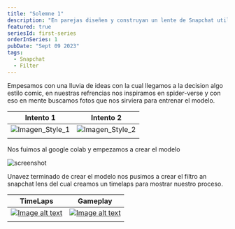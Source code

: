 ```yaml
---
title: "Solemne 1"
description: "En parejas diseñen y construyan un lente de Snapchat utilizando la integración SnapML. Pueden utilizar cualquiera de los templates de machine learning disponibles en la documentación de Snap. "
featured: true
seriesId: first-series
orderInSeries: 1
pubDate: "Sept 09 2023"
tags:
  - Snapchat
  - Filter
---
```


Empesamos con una lluvia de ideas con la cual llegamos a la decision algo estilo comic, en nuestras refrencias nos inspiramos en spider-verse y con eso en mente buscamos fotos que nos sirviera para entrenar el modelo.

| Intento 1 | Intento 2 |
| --- | ----------- |
| ![Imagen_Style_1](~/assets/Test_1.jpg) | ![Imagen_Style_2](~/assets/style_image.png) |
|  | |

Nos fuimos al google colab y empezamos a crear el modelo

![screenshot](~/assets/image.png)

Unavez terminado de crear el modelo nos pusimos a crear el filtro an snapchat lens del cual creamos un timelaps para mostrar nuestro proceso.

| TimeLaps | Gameplay |
| --- | ----------- |
| [![Image alt text](https://img.youtube.com/vi/YOUTUBE-ID/0.jpg)](https://www.youtube.com/watch?v=YOUTUBE-ID) | [![Image alt text](https://img.youtube.com/vi/YOUTUBE-ID/0.jpg)](https://www.youtube.com/watch?v=YOUTUBE-ID) |
|  | |
